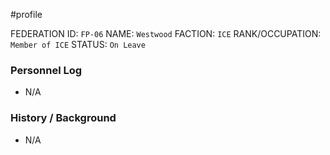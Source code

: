 #profile 

FEDERATION ID: `FP-06`
NAME: `Westwood`
FACTION: `ICE`
RANK/OCCUPATION: `Member of ICE`
STATUS: `On Leave`

### Personnel Log
- N/A

### History / Background
- N/A
